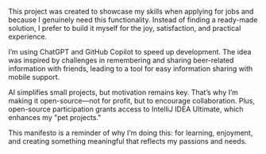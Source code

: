 This project was created to showcase my skills when applying for jobs and because I genuinely need this functionality. Instead of finding a ready-made solution, I prefer to build it myself for the joy, satisfaction, and practical experience.

I’m using ChatGPT and GitHub Copilot to speed up development. The idea was inspired by challenges in remembering and sharing beer-related information with friends, leading to a tool for easy information sharing with mobile support.

AI simplifies small projects, but motivation remains key. That’s why I’m making it open-source—not for profit, but to encourage collaboration. Plus, open-source participation grants access to IntelliJ IDEA Ultimate, which enhances my "pet projects."

This manifesto is a reminder of why I’m doing this: for learning, enjoyment, and creating something meaningful that reflects my passions and needs.
